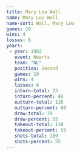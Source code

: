 ```yaml
---
title: Mary Lou Wall
name: Mary Lou Wall
name-sort: Wall, Mary Lou
games: 10
wins: 4
losses: 6
years:
 - year: 1982
   event: Hearts
   team: "NL"
   position: Second
   games: 10
   wins: 4
   losses: 6
   inturn-total: 73
   inturn-percent: 48
   outturn-total: 116
   outturn-percent: 60
   draw-total: 79
   draw-percent: 55
   takeout-total: 110
   takeout-percent: 55
   shots-total: 189
   shots-percent: 55
---
```

